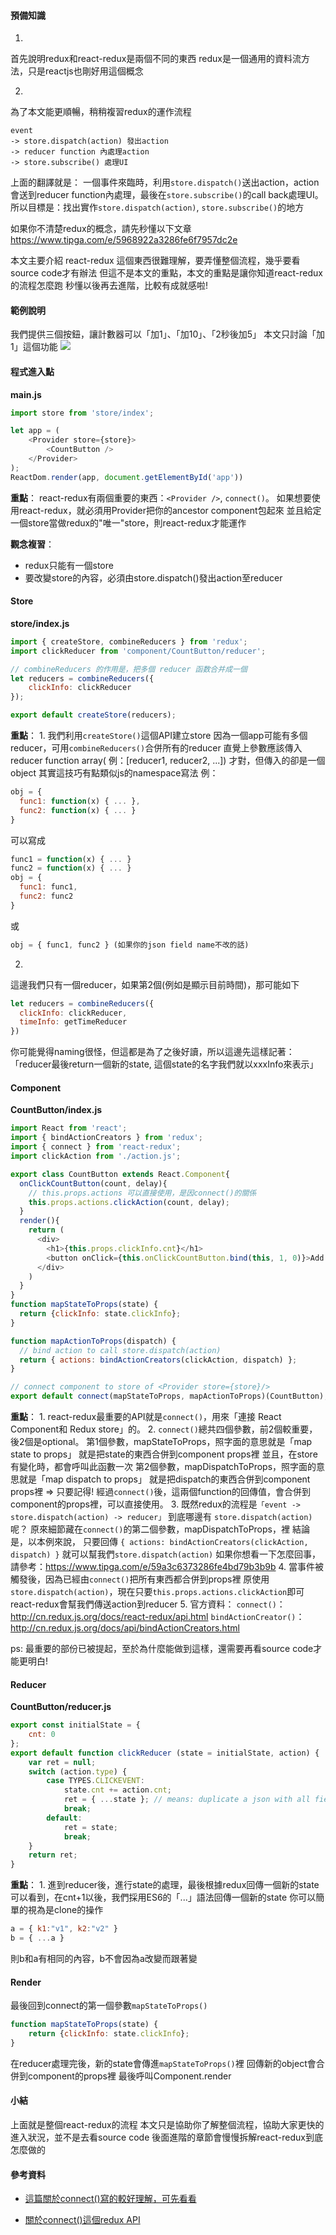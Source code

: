 #### 預備知識

1.
首先說明redux和react-redux是兩個不同的東西
redux是一個通用的資料流方法，只是reactjs也剛好用這個概念

2.
為了本文能更順暢，稍稍複習redux的運作流程
```
event
-> store.dispatch(action) 發出action
-> reducer function 內處理action 
-> store.subscribe() 處理UI
```
上面的翻譯就是：
一個事件來臨時，利用`store.dispatch()`送出action，action會送到reducer function內處理，最後在`store.subscribe()`的call back處理UI。
所以目標是：找出實作`store.dispatch(action)`, `store.subscribe()`的地方

如果你不清楚redux的概念，請先秒懂以下文章
https://www.tipga.com/e/5968922a3286fe6f7957dc2e
 
本文主要介紹 react-redux
這個東西很難理解，要弄懂整個流程，幾乎要看source code才有辦法
但這不是本文的重點，本文的重點是讓你知道react-redux的流程怎麼跑
秒懂以後再去進階，比較有成就感啦!


#### 範例說明

我們提供三個按鈕，讓計數器可以「加1」、「加10」、「2秒後加5」
本文只討論「加1」這個功能
![](https://tipga.s3-ap-northeast-1.amazonaws.com/0/welson/l_599fed033286fe4bd7970942.png)

#### 程式進入點

**main.js**
```js
import store from 'store/index';

let app = (
    <Provider store={store}>
        <CountButton />
    </Provider>
);
ReactDom.render(app, document.getElementById('app'))
```
**重點**：
react-redux有兩個重要的東西：`<Provider />`, `connect()`。
如果想要使用react-redux，就必須用Provider把你的ancestor component包起來
並且給定一個store當做redux的"唯一"store，則react-redux才能運作

**觀念複習**：
* redux只能有一個store
* 要改變store的內容，必須由store.dispatch()發出action至reducer


#### Store

**store/index.js**
```js
import { createStore, combineReducers } from 'redux';
import clickReducer from 'component/CountButton/reducer';

// combineReducers 的作用是，把多個 reducer 函数合并成一個
let reducers = combineReducers({
    clickInfo: clickReducer
});

export default createStore(reducers);
```

**重點**：
1.
我們利用`createStore()`這個API建立store
因為一個app可能有多個reducer，可用`combineReducers()`合併所有的reducer
直覺上參數應該傳入 reducer function array( 例：[reducer1, reducer2, ...]) 才對，但傳入的卻是一個object
其實這技巧有點類似js的namespace寫法
例：
```js
obj = {
  func1: function(x) { ... },
  func2: function(x) { ... }
}
```
可以寫成
```js
func1 = function(x) { ... }
func2 = function(x) { ... }
obj = { 
  func1: func1, 
  func2: func2
}
```
或
```js
obj = { func1, func2 } (如果你的json field name不改的話)
```
2.
這邊我們只有一個reducer，如果第2個(例如是顯示目前時間)，那可能如下
```js
let reducers = combineReducers({
  clickInfo: clickReducer,
  timeInfo: getTimeReducer
})
```
你可能覺得naming很怪，但這都是為了之後好讀，所以這邊先這樣記著：
「reducer最後return一個新的state, 這個state的名字我們就以xxxInfo來表示」


#### Component

**CountButton/index.js**
```js
import React from 'react';
import { bindActionCreators } from 'redux';
import { connect } from 'react-redux';
import clickAction from './action.js';

export class CountButton extends React.Component{
  onClickCountButton(count, delay){
    // this.props.actions 可以直接使用，是因connect()的關係
    this.props.actions.clickAction(count, delay);
  }
  render(){
    return (
      <div>
        <h1>{this.props.clickInfo.cnt}</h1>
        <button onClick={this.onClickCountButton.bind(this, 1, 0)}>Add by 1</button>
      </div>
    )
  }
}
function mapStateToProps(state) {
  return {clickInfo: state.clickInfo};
}

function mapActionToProps(dispatch) {
  // bind action to call store.dispatch(action)
  return { actions: bindActionCreators(clickAction, dispatch) };
}

// connect component to store of <Provider store={store}/>
export default connect(mapStateToProps, mapActionToProps)(CountButton);
```

**重點**：
1. 
react-redux最重要的API就是`connect()`，用來「連接 React Component和 Redux store」的。
2.
`connect()`總共四個參數，前2個較重要，後2個是optional。
第1個參數，mapStateToProps，照字面的意思就是「map state to props」
就是把state的東西合併到component props裡
並且，在store有變化時，都會呼叫此函數一次
第2個參數，mapDispatchToProps，照字面的意思就是「map dispatch to props」
就是把dispatch的東西合併到component props裡
=> 只要記得! 經過`connect()`後，這兩個function的回傳值，會合併到component的props裡，可以直接使用。
3. 
既然redux的流程是`「event -> store.dispatch(action) -> reducer」`
到底哪邊有 `store.dispatch(action)` 呢？
原來細節藏在`connect()`的第二個參數，mapDispatchToProps，裡
結論是，以本例來說，
只要回傳 `{ actions: bindActionCreators(clickAction, dispatch) }` 就可以幫我們`store.dispatch(action)`
如果你想看一下怎麼回事，請參考：https://www.tipga.com/e/59a3c6373286fe4bd79b3b9b
4.
當事件被觸發後，因為已經由`connect()`把所有東西都合併到props裡
原使用`store.dispatch(action)`，現在只要`this.props.actions.clickAction`即可
react-redux會幫我們傳送action到reducer
5.
官方資料：
`connect()`：http://cn.redux.js.org/docs/react-redux/api.html
`bindActionCreator()`：http://cn.redux.js.org/docs/api/bindActionCreators.html

ps:
最重要的部份已被提起，至於為什麼能做到這樣，還需要再看source code才能更明白!


#### Reducer

**CountButton/reducer.js**
```js
export const initialState = {
    cnt: 0
};
export default function clickReducer (state = initialState, action) {
    var ret = null;
    switch (action.type) {
        case TYPES.CLICKEVENT:
            state.cnt += action.cnt;
            ret = { ...state }; // means: duplicate a json with all fields of state
            break;
        default:
            ret = state;
            break;
    }
    return ret;
}
```

**重點**：
1. 
進到reducer後，進行state的處理，最後根據redux回傳一個新的state
可以看到，在cnt+1以後，我們採用ES6的「...」語法回傳一個新的state
你可以簡單的視為是clone的操作
```js
a = { k1:"v1", k2:"v2" }
b = { ...a }
```
則b和a有相同的內容，b不會因為a改變而跟著變


#### Render

最後回到connect的第一個參數`mapStateToProps()`
```js
function mapStateToProps(state) {
    return {clickInfo: state.clickInfo};
}
```

在reducer處理完後，新的state會傳進`mapStateToProps()`裡
回傳新的object會合併到component的props裡
最後呼叫Component.render


#### 小結

上面就是整個react-redux的流程
本文只是協助你了解整個流程，協助大家更快的進入狀況，並不是去看source code
後面進階的章節會慢慢拆解react-redux到底怎麼做的


#### 參考資料
* [這篇關於connect()寫的較好理解，可先看看](http://taobaofed.org/blog/2016/08/18/react-redux-connect/)

* [關於connect()這個redux API](https://noootown.gitbooks.io/deeperience-react-native-boilerplate/content/Redux/MapStateToProps%20&%20MapDispatchToProps%20&%20Connect.html)